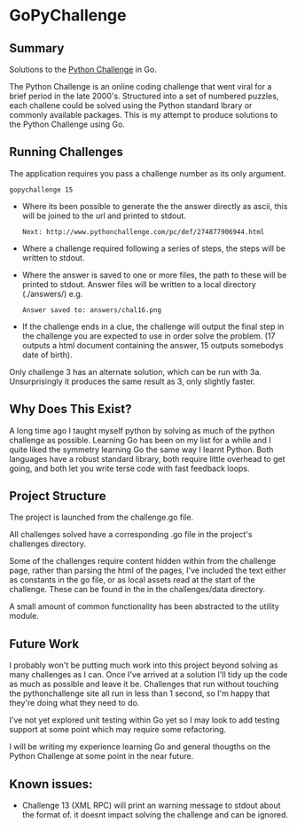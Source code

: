 # GoPyChallenge 

## Summary

Solutions to the [Python Challenge](https://pythonchallenge.org) in Go.

The Python Challenge is an online coding challenge that went viral for a brief period in the late 2000's. Structured into a set of numbered puzzles, each challene could be solved using the Python standard lbrary or commonly available packages. This is my attempt to produce solutions to the Python Challenge using Go. 

## Running Challenges

The application requires you pass a challenge number as its only argument.

    gopychallenge 15

* Where its been possible to generate the the answer directly as ascii, this will be joined to the url and printed to stdout.

      Next: http://www.pythonchallenge.com/pc/def/274877906944.html

* Where a challenge required following a series of steps, the steps will be written to stdout.

* Where the answer is saved to one or more files, the path to these will be printed to stdout. Answer files will be written to a local directory (./answers/)
e.g.

      Answer saved to: answers/chal16.png

* If the challenge ends in a clue, the challenge will output the final step in the challenge you are expected to use in order solve the problem. (17 outputs a html document containing the answer, 15 outputs somebodys date of birth).

Only challenge 3 has an alternate solution, which can be run with 3a. Unsurprisingly it produces the same result as 3, only slightly faster.

## Why Does This Exist?

A long time ago I taught myself python by solving as much of the python challenge as possible. Learning Go has been on my list for a while and I quite liked the symmetry learning Go the same way I learnt Python. Both languages have a robust standard library, both require little overhead to get going, and both let you write terse code with fast feedback loops. 

## Project Structure

The project is launched from the challenge.go file.

All challenges solved have a corresponding .go file in the project's challenges directory.

Some of the challenges require content hidden within from the challenge page, rather than parsing the html of the pages, I've included the text either as constants in the go file, or as local assets read at the start of the challenge. These can be found in the in the challenges/data directory.

A small amount of common functionality has been abstracted to the utility module.

## Future Work

I probably won't be putting much work into this project beyond solving as many challenges as I can. Once I've arrived at a solution I'll tidy up the code as much as possible and leave it be. Challenges that run without touching the pythonchallenge site all run in less than 1 second, so I'm happy that they're doing what they need to do.

I've not yet explored unit testing within Go yet so I may look to add testing support at some point which may require some refactoring.  

I will be writing my experience learning Go and general thougths on the Python Challenge at some point in the near future.

## Known issues:
 * Challenge 13 (XML RPC) will print an warning message to stdout about the format of. it doesnt impact solving the challenge and can be ignored. 

